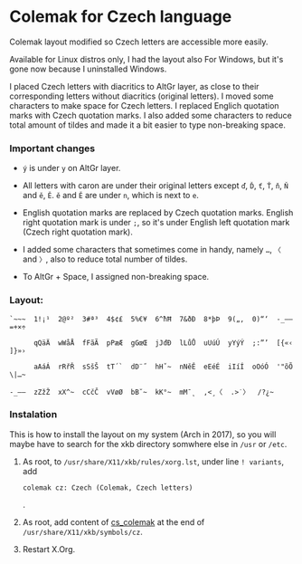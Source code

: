 # Colemak for Czech language

Colemak layout modified so Czech letters are accessible more easily.

Available for Linux distros only, I had the layout also For Windows, but it's gone now because I uninstalled Windows.

I placed Czech letters with diacritics to AltGr layer, as close to their corresponding letters without diacritics (original letters). I moved some characters to make space for Czech letters. I replaced Englich quotation marks with Czech quotation marks. I also added some characters to reduce total amount of tildes and made it a bit easier to type non-breaking space.

### Important changes

* ```ý``` is under ```y``` on AltGr layer.

* All letters with caron are under their original letters except `ď`, `Ď`, `ť`, `Ť`, `ň`, `Ň` and `ě`, `Ě`. `ě` and `Ě` are under ```n```, which is next to ```e```.

* English quotation marks are replaced by Czech quotation marks. English right quotation mark is under ```;```, so it's under English left quotation mark (Czech right quotation mark).

* I added some characters that sometimes come in handy, namely ```…```, ```〈``` and ```〉```, also to reduce total number of tildes.

* To AltGr + Space, I assigned non-breaking space.

### Layout:

    `~~~  1!¡¹  2@º²  3#ª³  4$¢£  5%€¥  6^ħĦ  7&ðÐ  8*þÞ  9(„‚  0)“‘  -_–—  =+×÷
    
          qQäÄ  wWåÅ  fFãÃ  pPæÆ  gGœŒ  jJđĐ  lLůŮ  uUúÚ  yYýÝ  ;:”’  [{«‹  ]}»›
    
          aAáÁ  rRřŘ  sSšŠ  tT´`  dD¨˝  hHˇ~  nNěĚ  eEéÉ  iIíÍ  oOóÓ  '"õÕ  \|…~
    
    -_–—  zZžŽ  xX^~  cCčČ  vVøØ  bB˘~  kK°~  mM¯˛  ,<¸〈  .>˙〉  /?¿~

### Instalation

This is how to install the layout on my system (Arch in 2017), so you will maybe have to search for the xkb directory somwhere else in `/usr` or `/etc`.

1. As root, to ```/usr/share/X11/xkb/rules/xorg.lst```, under line ```! variants```, add

       colemak cz: Czech (Colemak, Czech letters)
   .
       
2.  As root, add content of [cs_colemak](cs_colemak) at the end of `/usr/share/X11/xkb/symbols/cz`.

3. Restart X.Org.
